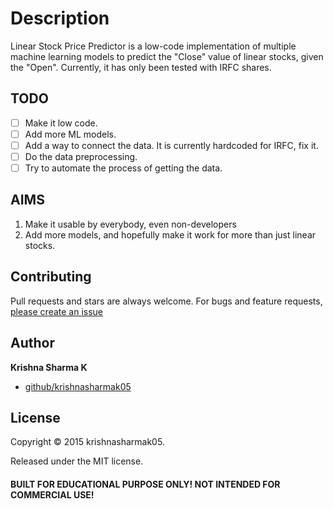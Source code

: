 # Description

Linear Stock Price Predictor is a low-code implementation of multiple machine learning models to predict the "Close" value of linear stocks, given the "Open".
Currently, it has only been tested with IRFC shares.

## TODO
- [ ] Make it low code.
- [ ] Add more ML models.
- [ ] Add a way to connect the data. It is currently hardcoded for IRFC, fix it.
- [ ] Do the data preprocessing.
- [ ] Try to automate the process of getting the data.   

## AIMS

1. Make it usable by everybody, even non-developers
2. Add more models, and hopefully make it work for more than just linear stocks.


## Contributing

Pull requests and stars are always welcome. For bugs and feature requests, [please create an issue](https://github.com/krishnasharmak05/Linear-Stock-Price-Predictor/issues/new)

## Author

**Krishna Sharma K**

+ [github/krishnasharmak05](https://github.com/krishnasharmak05)


## License
Copyright © 2015 krishnasharmak05.

Released under the MIT license.

#### BUILT FOR EDUCATIONAL PURPOSE ONLY! NOT INTENDED FOR COMMERCIAL USE!

